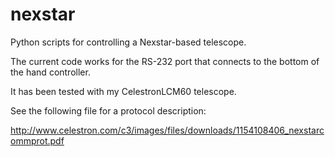 nexstar
=======

Python scripts for controlling a Nexstar-based telescope.

The current code works for the RS-232 port that connects to the bottom of the hand controller.

It has been tested with my CelestronLCM60 telescope.

See the following file for a protocol description:

http://www.celestron.com/c3/images/files/downloads/1154108406_nexstarcommprot.pdf
